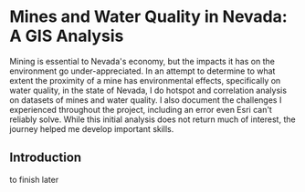 # Mines and Water Quality in Nevada: A GIS Analysis

Mining is essential to Nevada's economy, but the impacts it has on the environment go
under-appreciated. In an attempt to determine to what extent the proximity of a mine has environmental
effects, specifically on water quality, in the state of Nevada, I do hotspot and correlation analysis on
datasets of mines and water quality. I also document the challenges I experienced throughout the project,
including an error even Esri can't reliably solve. While this initial analysis does not return much of
interest, the journey helped me develop important skills.

## Introduction
to finish later

